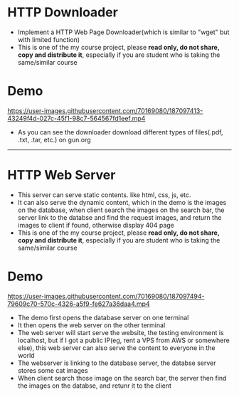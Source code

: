 # HTTP Downloader
* Implement a HTTP Web Page Downloader(which is similar to "wget" but with limited function)
* This is one of the my course project, please **read only, do not share, copy and distribute it**, especially if you are student who is taking the same/similar course 
# Demo
https://user-images.githubusercontent.com/70169080/187097413-43249f4d-027c-45f1-98c7-564567fd1eef.mp4
* As you can see the downloader download different types of files(.pdf, .txt, .tar, etc.) on gun.org

---

# HTTP Web Server
* This server can serve static contents. like html, css, js, etc.
* It can also serve the dynamic content, which in the demo is the images on the database, when client search the images on the search bar, the server link to the databse and find the request images, and return the images to client if found, otherwise display 404 page
* This is one of the my course project, please **read only, do not share, copy and distribute it**, especially if you are student who is taking the same/similar course 
# Demo
https://user-images.githubusercontent.com/70169080/187097494-79609c70-570c-4326-a5f9-fe627a36daa4.mp4
* The demo first opens the database server on one terminal
* It then opens the web server on the other terminal
* The web server will start serve the website, the testing environment is localhost, but if I got a public IP(eg, rent a VPS from AWS or somewhere else), this web server can also serve the content to everyone in the world
* The webserver is linking to the database server, the databse server stores some cat images
* When client search those image on the search bar, the server then find the images on the databse, and retunr it to the client
